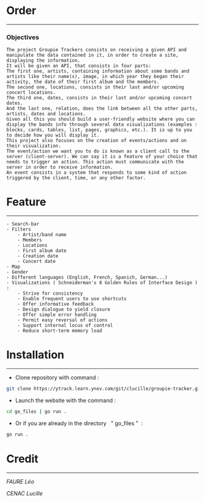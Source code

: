 # Order
***

[//]: # (TODO: finish me)
### Objectives
    The project Groupie Trackers consists on receiving a given API and manipulate the data contained in it, in order to create a site, displaying the information.
    It will be given an API, that consists in four parts:
    The first one, artists, containing information about some bands and artists like their name(s), image, in which year they began their activity, the date of their first album and the members.
    The second one, locations, consists in their last and/or upcoming concert locations.
    The third one, dates, consists in their last and/or upcoming concert dates.
    And the last one, relation, does the link between all the other parts, artists, dates and locations.
    Given all this you should build a user-friendly website where you can display the bands info through several data visualizations (examples : blocks, cards, tables, list, pages, graphics, etc.). It is up to you to decide how you will display it.
    This project also focuses on the creation of events/actions and on their visualization.
    The event/action we want you to do is known as a client call to the server (client-server). We can say it is a feature of your choice that needs to trigger an action. This action must communicate with the server in order to receive information. 
    An event consists in a system that responds to some kind of action triggered by the client, time, or any other factor.

# Feature
***

    - Search-bar
    - Filters
        - Artist/band name
        - Members
        - Locations
        - First album date
        - Creation date
        - Concert date
    - Map
    - Gender
    - Different languages (English, French, Spanich, German...)
    - Visualizations ( Schneiderman's 8 Golden Rules of Interface Design ) :
        - Strive for consistency
        - Enable frequent users to use shortcuts
        - Offer informative feedback
        - Design dialogue to yield closure
        - Offer simple error handling
        - Permit easy reversal of actions
        - Support internal locus of control
        - Reduce short-term memory load

# Installation
***

- Clone repository with command :
```bash
git clone https://ytrack.learn.ynov.com/git/clucille/groupie-tracker.git
```
- Launch the website with the command :
```bash
cd go_files | go run .
```
- Or if you are already in the directory &nbsp; " go_files " &nbsp;:
```bash
go run .
```

# Credit
***
*FAURE Léo*

*CENAC Lucille*
